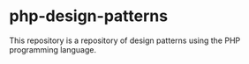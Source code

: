 # php-design-patterns

This repository is a repository of design patterns using the PHP programming language.
